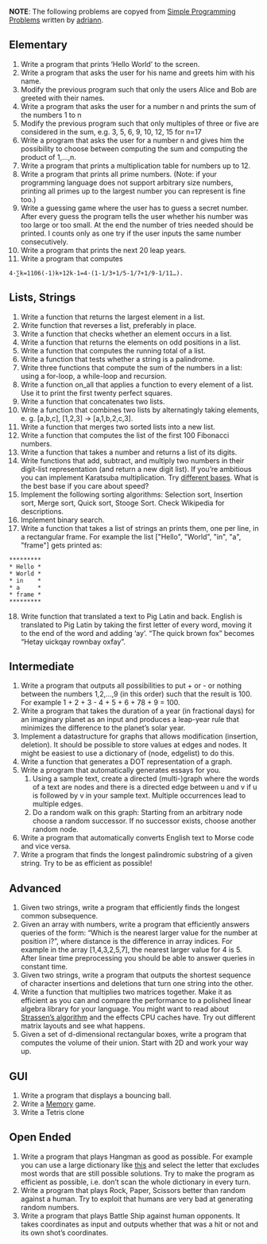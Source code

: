 
**NOTE**: The following problems are copyed from [Simple Programming Problems](http://adriann.github.io/programming_problems.html) written by [adriann](http://adriann.github.io/).

## Elementary

 1. Write a program that prints ‘Hello World’ to the screen.
 2. Write a program that asks the user for his name and greets him with his name.
 3. Modify the previous program such that only the users Alice and Bob are greeted with their names.
 4. Write a program that asks the user for a number n and prints the sum of the numbers 1 to n
 5. Modify the previous program such that only multiples of three or five are considered in the sum, e.g. 3, 5, 6, 9, 10, 12, 15 for n=17
 6. Write a program that asks the user for a number n and gives him the possibility to choose between computing the sum and computing the product of 1,…,n.
 7. Write a program that prints a multiplication table for numbers up to 12.
 8. Write a program that prints all prime numbers. (Note: if your programming language does not support arbitrary size numbers, printing all primes up to the largest number you can represent is fine too.)
 9. Write a guessing game where the user has to guess a secret number. After every guess the program tells the user whether his number was too large or too small. At the end the number of tries needed should be printed. I counts only as one try if the user inputs the same number consecutively.
 10.    Write a program that prints the next 20 leap years.
 11.    Write a program that computes

    4⋅∑k=1106(-1)k+12k-1=4⋅(1-1/3+1/5-1/7+1/9-1/11…).

## Lists, Strings

 1. Write a function that returns the largest element in a list.
 2. Write function that reverses a list, preferably in place.
 3. Write a function that checks whether an element occurs in a list.
 4. Write a function that returns the elements on odd positions in a list.
 5. Write a function that computes the running total of a list.
 6. Write a function that tests whether a string is a palindrome.
 7. Write three functions that compute the sum of the numbers in a list: using a for-loop, a while-loop and recursion.
 8. Write a function on_all that applies a function to every element of a list. Use it to print the first twenty perfect squares.
 9. Write a function that concatenates two lists.
 10.    Write a function that combines two lists by alternatingly taking elements, e. g. [a,b,c], [1,2,3] → [a,1,b,2,c,3].
 11.    Write a function that merges two sorted lists into a new list.
 12.    Write a function that computes the list of the first 100 Fibonacci numbers.
 13.    Write a function that takes a number and returns a list of its digits.
 14.    Write functions that add, subtract, and multiply two numbers in their digit-list representation (and return a new digit list). If you’re ambitious you can implement Karatsuba multiplication. Try [different bases](https://en.wikipedia.org/wiki/Radix). What is the best base if you care about speed?
 15.    Implement the following sorting algorithms: Selection sort, Insertion sort, Merge sort, Quick sort, Stooge Sort. Check Wikipedia for descriptions.
 16.    Implement binary search.
 17.    Write a function that takes a list of strings an prints them, one per line, in a rectangular frame. For example the list ["Hello", "World", "in", "a", "frame"] gets printed as:

```
*********
* Hello *
* World *
* in    *
* a     *
* frame *
*********
```

 18.    Write function that translated a text to Pig Latin and back. English is translated to Pig Latin by taking the first letter of every word, moving it to the end of the word and adding ‘ay’. “The quick brown fox” becomes “Hetay uickqay rownbay oxfay”.

## Intermediate

 1. Write a program that outputs all possibilities to put + or - or nothing between the numbers 1,2,…,9 (in this order) such that the result is 100. For example 1 + 2 + 3 - 4 + 5 + 6 + 78 + 9 = 100.
 2. Write a program that takes the duration of a year (in fractional days) for an imaginary planet as an input and produces a leap-year rule that minimizes the difference to the planet’s solar year.
 3. Implement a datastructure for graphs that allows modification (insertion, deletion). It should be possible to store values at edges and nodes. It might be easiest to use a dictionary of (node, edgelist) to do this.
 4. Write a function that generates a DOT representation of a graph.
 5. Write a program that automatically generates essays for you.
     1. Using a sample text, create a directed (multi-)graph where the words of a text are nodes and there is a directed edge between u and v if u is followed by v in your sample text. Multiple occurrences lead to multiple edges.
     2. Do a random walk on this graph: Starting from an arbitrary node choose a random successor. If no successor exists, choose another random node.
 6. Write a program that automatically converts English text to Morse code and vice versa.
 7. Write a program that finds the longest palindromic substring of a given string. Try to be as efficient as possible!

## Advanced

 1. Given two strings, write a program that efficiently finds the longest common subsequence.
 2. Given an array with numbers, write a program that efficiently answers queries of the form: “Which is the nearest larger value for the number at position i?”, where distance is the difference in array indices. For example in the array [1,4,3,2,5,7], the nearest larger value for 4 is 5. After linear time preprocessing you should be able to answer queries in constant time.
 3. Given two strings, write a program that outputs the shortest sequence of character insertions and deletions that turn one string into the other.
 4. Write a function that multiplies two matrices together. Make it as efficient as you can and compare the performance to a polished linear algebra library for your language. You might want to read about [Strassen’s algorithm](https://en.wikipedia.org/wiki/Strassen_algorithm) and the effects CPU caches have. Try out different matrix layouts and see what happens.
 5. Given a set of d-dimensional rectangular boxes, write a program that computes the volume of their union. Start with 2D and work your way up.

## GUI

 1. Write a program that displays a bouncing ball.
 2. Write a [Memory](https://en.wikipedia.org/wiki/Memory_%28game%29) game.
 3. Write a Tetris clone

## Open Ended

 1. Write a program that plays Hangman as good as possible. For example you can use a large dictionary like [this](http://wordlist.sourceforge.net/) and select the letter that excludes most words that are still possible solutions. Try to make the program as efficient as possible, i.e. don’t scan the whole dictionary in every turn.
 2. Write a program that plays Rock, Paper, Scissors better than random against a human. Try to exploit that humans are very bad at generating random numbers.
 3. Write a program that plays Battle Ship against human opponents. It takes coordinates as input and outputs whether that was a hit or not and its own shot’s coordinates.


